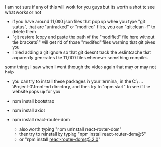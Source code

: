 I am not sure if any of this will work for you guys but its worth a shot to see what works or not

- if you have around 11,000 json files that pop up when you type "git status", that are "untracked" or "modifed" files, you can "git clean -f" to delete them
- "git restore [copy and paste the path of the "modified" file here without the brackets]" will get rid of those "modifed" files warning that git gives you
- I tried adding a git ignore so that git doesnt track the .eslintcache that apparently generates the 11,000 files whenever something compiles

some things I saw when I went through the video again that may or may not help
- you can try to install these packages in your terminal, in the C:\ ... \Project-0\frontend directory, and then try to "npm start" to see if the website pops up for you

- npm install bootstrap
- npm install axios
- npm install react-router-dom
    - also worth typing "npm uninstall react-router-dom"
    - then try to reinstall by typing "npm install react-router-dom@5"
    - or "npm install react-router-dom@5.2.0"